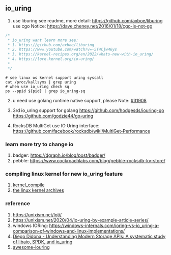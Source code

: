 ## io_uring
1. use liburing see readme, more detail: https://github.com/axboe/liburing <br> use cgo Notice: https://dave.cheney.net/2016/01/18/cgo-is-not-go

```c
/*
 * io_uring want learn more see:
 * 1. https://github.com/axboe/liburing
 * 2. https://www.youtube.com/watch?v=-5T4Cjw46ys
 * 3. https://kernel-recipes.org/en/2022/whats-new-with-io_uring/
 * 4. https://lore.kernel.org/io-uring/
 *
 */
```
```shell
# see linux os kernel support uring syscall
cat /proc/kallsyms | grep uring
# when use io_uring check sq
ps --ppid ${pid} | grep io_uring-sq
```


2. u need use golang runtime native support, please Note: [#31908](https://github.com/golang/go/issues/31908)

3. 3rd io_uring support for golang https://github.com/hodgesds/iouring-go  https://github.com/godzie44/go-uring 

4. RocksDB MultiGet use IO Uring interface: https://github.com/facebook/rocksdb/wiki/MultiGet-Performance



### learn more try to change io
1. badger: https://dgraph.io/blog/post/badger/
2. pebble: https://www.cockroachlabs.com/blog/pebble-rocksdb-kv-store/


### compiling linux kernel for new io_uring feature
1. [kernel_compile](https://www.cyberciti.biz/tips/compiling-linux-kernel-26.html)
2. [the linux kernel archives](https://www.kernel.org/)



### reference
1. https://unixism.net/loti/
2. https://unixism.net/2020/04/io-uring-by-example-article-series/
3. windows IORing: https://windows-internals.com/ioring-vs-io_uring-a-comparison-of-windows-and-linux-implementations/ 
4. [Diego Didona - Understanding Modern Storage APIs: A systematic study of libaio, SPDK, and io_uring](https://www.youtube.com/watch?v=5jKKVdJJqKY)
4. [awesome-iouring](https://github.com/espoal/awesome-iouring)

